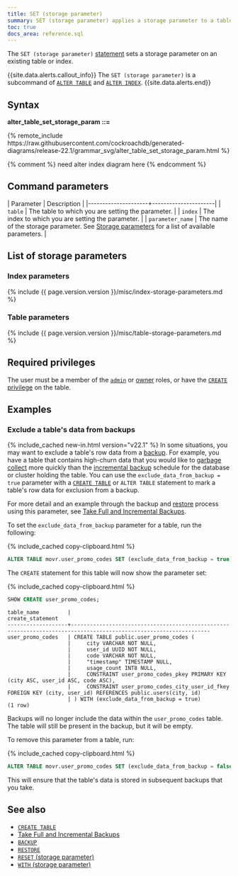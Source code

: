 ```yaml
---
title: SET (storage parameter)
summary: SET (storage parameter) applies a storage parameter to a table or an index after table or index creation.
toc: true
docs_area: reference.sql
---
```


The `SET (storage parameter)` [statement](sql-statements.html) sets a storage parameter on an existing table or index.

{{site.data.alerts.callout_info}}
The `SET (storage parameter)` is a subcommand of [`ALTER TABLE`](alter-table.html) and [`ALTER INDEX`](alter-index.html).
{{site.data.alerts.end}}

## Syntax

**alter_table_set_storage_param ::=**

<div>
{% remote_include https://raw.githubusercontent.com/cockroachdb/generated-diagrams/release-22.1/grammar_svg/alter_table_set_storage_param.html %}
</div>

{% comment %} need alter index diagram here {% endcomment %}

## Command parameters

| Parameter           | Description                                                                                                                |
|---------------------+----------------------|
| `table`             | The table to which you are setting the parameter.                                                                                         |
| `index`             | The index to which you are setting the parameter.                                                                                         |
| `parameter_name`    | The name of the storage parameter. See [Storage parameters](#list-of-storage-parameters) for a list of available parameters. |

## List of storage parameters

### Index parameters

{% include {{ page.version.version }}/misc/index-storage-parameters.md %}

### Table parameters

{% include {{ page.version.version }}/misc/table-storage-parameters.md %}

## Required privileges

The user must be a member of the [`admin`](security-reference/authorization.html#roles) or [owner](security-reference/authorization.html#object-ownership) roles, or have the [`CREATE` privilege](security-reference/authorization.html#supported-privileges) on the table.

## Examples

### Exclude a table's data from backups

{% include_cached new-in.html version="v22.1" %} In some situations, you may want to exclude a table's row data from a [backup](backup.html). For example, you have a table that contains high-churn data that you would like to [garbage collect](architecture/storage-layer.html#garbage-collection) more quickly than the [incremental backup](take-full-and-incremental-backups.html#incremental-backups) schedule for the database or cluster holding the table. You can use the `exclude_data_from_backup = true` parameter with a [`CREATE TABLE`](create-table.html#create-a-table-with-data-excluded-from-backup) or `ALTER TABLE` statement to mark a table's row data for exclusion from a backup.

For more detail and an example through the backup and [restore](restore.html) process using this parameter, see [Take Full and Incremental Backups](take-full-and-incremental-backups.html#exclude-a-tables-data-from-backups).

To set the `exclude_data_from_backup` parameter for a table, run the following:

{% include_cached copy-clipboard.html %}
~~~ sql
ALTER TABLE movr.user_promo_codes SET (exclude_data_from_backup = true);
~~~

The `CREATE` statement for this table will now show the parameter set:

{% include_cached copy-clipboard.html %}
~~~ sql
SHOW CREATE user_promo_codes;
~~~

~~~
table_name         |                                                create_statement
-------------------+------------------------------------------------------------------------------------------------------------------
user_promo_codes   | CREATE TABLE public.user_promo_codes (
                   |     city VARCHAR NOT NULL,
                   |     user_id UUID NOT NULL,
                   |     code VARCHAR NOT NULL,
                   |     "timestamp" TIMESTAMP NULL,
                   |     usage_count INT8 NULL,
                   |     CONSTRAINT user_promo_codes_pkey PRIMARY KEY (city ASC, user_id ASC, code ASC),
                   |     CONSTRAINT user_promo_codes_city_user_id_fkey FOREIGN KEY (city, user_id) REFERENCES public.users(city, id)
                   | ) WITH (exclude_data_from_backup = true)
(1 row)
~~~

Backups will no longer include the data within the `user_promo_codes` table. The table will still be present in the backup, but it will be empty.

To remove this parameter from a table, run:

{% include_cached copy-clipboard.html %}
~~~ sql
ALTER TABLE movr.user_promo_codes SET (exclude_data_from_backup = false);
~~~

This will ensure that the table's data is stored in subsequent backups that you take.

## See also

- [`CREATE TABLE`](create-table.html)
- [Take Full and Incremental Backups](take-full-and-incremental-backups.html)
- [`BACKUP`](backup.html)
- [`RESTORE`](restore.html)
- [`RESET` (storage parameter)](reset-storage-parameter.html)
- [`WITH` (storage parameter)](with-storage-parameter.html)
